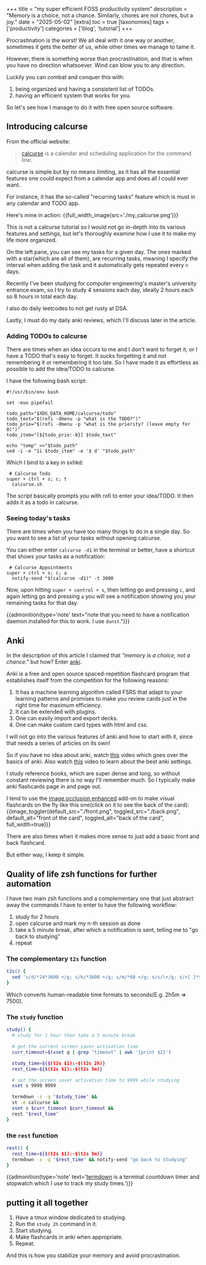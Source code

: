 +++
title = "my super efficient FOSS productivity system"
description = "Memory is a choice, not a chance. Similarly, chores are not chores, but a joy."
date = "2025-05-02"
[extra]
toc = true
[taxonomies]
tags = ['productivity']
categories = ['blog', 'tutorial']
+++

Procrastination is the worst! We all deal with it one way or another, sometimes it gets the better of us, while other times we manage to tame it.

However, there is something worse than procrastination, and that is when you have no direction whatsoever. Wind can blow you to any direction.

Luckily you can combat and conquer this with:

1. being organized and having a consistent list of TODOs.
2. having an efficient system that works for you.

So let's see how I manage to do it with free open source software.

## Introducing calcurse

From the official website:
> [calcurse](https://calcurse.org/) is a calendar and scheduling application for the command line.

calcurse is simple but by no means limiting, as it has all the essential features one could expect from a calendar app and does all I could ever want.

For instance, it has the so-called "recurring tasks" feature which is must in any calendar and TODO app.

Here's mine in action:
{{full_width_image(src='./my_calcurse.png')}}

This is not a calcurse tutorial so I would not go in-depth into its various features and settings, but let's thoroughly examine how I use it to make my life more organized.

On the left pane, you can see my tasks for a given day.
The ones marked with a star(which are all of them),
are recurring tasks,
meaning I specify the interval when adding the task and it automatically gets repeated every `n` days.

Recently I've been studying for computer engineering's master's university entrance exam, so I try to study 4 sessions each day, ideally 2 hours each so 8 hours in total each day.

I also do daily leetcodes to not get rusty at DSA.

Lastly, I must do my daily anki reviews, which I'll discuss later in the article.

### Adding TODOs to calcurse

There are times when an idea occurs to me and I don't want to forget it,
or I have a TODO that's easy to forget.
It sucks forgetting it and not remembering it or remembering it too late.
So I have made it as effortless as possible to add the idea/TODO to calcurse.

I have the following bash script:

```sh, name=calcurse.sh
#!/usr/bin/env bash

set -euo pipefail

todo_path="$XDG_DATA_HOME/calcurse/todo"
todo_text="$(rofi -dmenu -p "what is the TODO?")"
todo_prio="$(rofi -dmenu -p "what is the priority? (leave empty for 0)")"
todo_item="[${todo_prio:-0}] $todo_text"

echo "temp" >>"$todo_path"
sed -i -e "1i $todo_item" -e '$ d' "$todo_path"
```

Which I bind to a key in sxhkd:

```sxhkdrc
 # Calcurse Todo
super + ctrl + s; c; t
  calcurse.sh
```

The script basically prompts you with rofi to enter your idea/TODO.
It then adds it as a todo in calcurse.

### Seeing today's tasks

There are times when you have too many things to do in a single day.
So you want to see a list of your tasks without opening calcurse.

You can either enter `calcurse -d1` in the terminal or better, have a shortcut that shows your tasks as a notification:

```sxhkdrc
 # Calcurse Appointments
super + ctrl + s; c; a
  notify-send "$(calcurse -d1)" -t 3000
```

Now, upon hitting `super + control + s`, then letting go and pressing `c`, and again letting go and pressing `a` you will see a notification showing you your remaining tasks for that day.

{{admonition(type='note' text="note that you need to have a notification daemon installed for this to work. I use `dunst`.")}}

## Anki

In the description of this article I claimed that *"memory is a choice, not a chance."*
but how?
Enter [anki](https://apps.ankiweb.net/).

Anki is a free and open source spaced-repetition flashcard program that establishes itself from the competition for the following reasons:

1. It has a machine learning algorithm called FSRS that adapt to your learning patterns and promises to make you review cards just in the right time for maximum efficiency.
2. It can be extended with plugins.
3. One can easily import and export decks.
4. One can make custom card types with html and css.

I will not go into the various features of anki and how to start with it,
since that needs a series of articles on its own!

So if you have no idea about anki, watch [this](https://www.youtube.com/watch?v=WmPx333n5UQ&pp=0gcJCdgAo7VqN5tD) video which goes over the basics of anki. Also watch [this](https://www.youtube.com/watch?v=uo-qQvOZDfg) video to learn about the best anki settings.

I study reference books, which are super dense and long, so without constant reviewing there is no way I'll remember much. So I typically make anki flashcards page in and page out.

I tend to use the [image occlusion enhanced](https://ankiweb.net/shared/info/1374772155) add-on to make visual flashcards on the fly like this one(click on it to see the back of the card):
{{image_toggler(default_src="./front.png", toggled_src="./back.png", default_alt="front of the card",  toggled_alt="back of the card", full_width=true)}}

There are also times when it makes more sense to just add a basic front and back flashcard.

But either way, I keep it simple.

## Quality of life zsh functions for further automation

I have two main zsh functions and a complementary one that just abstract away the commands I have to enter to have the following workflow:

1. study for 2 hours
2. open calcurse and mark my n-th session as done
3. take a 5 minute break, after which a notification is sent, telling me to "go back to studying"
4. repeat

### The complementary `t2s` function

```sh
t2s() {
  sed 's/d/*24*3600 +/g; s/h/*3600 +/g; s/m/*60 +/g; s/s/\+/g; s/+[ ]*$//g' <<< "$1" | bc
}
```

Which converts human-readable time formats to seconds(E.g. 2h5m => 7500).

### The `study` function

```sh
study() {
  # study for 1 hour then take a 5 minute break

  # get the current screen saver activation time
  curr_timeout=$(xset q | grep "timeout" | awk '{print $2}')

  study_time=${$(t2s $1):-$(t2s 2h)}
  rest_time=${$(t2s $2):-$(t2s 5m)}

  # set the screen saver activation time to 9999 while studying
  xset s 9999 9999

  termdown -s -q "$study_time" &&
  st -e calcurse &&
  xset s $curr_timeout $curr_timeout &&
  rest "$rest_time"
}
```

### the `rest` function

```sh
rest() {
  rest_time=${$(t2s $1):-$(t2s 5m)}
  termdown -s -q "$rest_time" && notify-send "go back to studying"
}

```

{{admonition(type='note' text='[termdown](https://github.com/trehn/termdown) is a terminal countdown timer and stopwatch which I use to track my study times.')}}

## putting it all together

1. Have a tmux window dedicated to studying.
1. Run the `study 2h` command in it.
1. Start studying.
1. Make flashcards in anki when appropriate.
1. Repeat.

And this is how you stabilize your memory and avoid procrastination.
